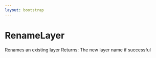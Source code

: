 ```yaml
---
layout: bootstrap
---
```


# RenameLayer

Renames an existing layer
        Returns: The new layer name if successful
        


